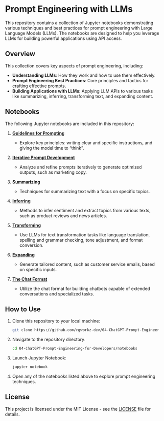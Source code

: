 # Prompt Engineering with LLMs

This repository contains a collection of Jupyter notebooks demonstrating various techniques and best practices for prompt engineering with Large Language Models (LLMs). The notebooks are designed to help you leverage LLMs for building powerful applications using API access.

## Overview

This collection covers key aspects of prompt engineering, including:

- **Understanding LLMs**: How they work and how to use them effectively.
- **Prompt Engineering Best Practices**: Core principles and tactics for crafting effective prompts.
- **Building Applications with LLMs**: Applying LLM APIs to various tasks like summarizing, inferring, transforming text, and expanding content.

## Notebooks

The following Jupyter notebooks are included in this repository:

1. **[Guidelines for Prompting](notebooks/l2-guidelines.ipynb)**
   - Explore key principles: writing clear and specific instructions, and giving the model time to “think”.

2. **[Iterative Prompt Development](notebooks/l3-iterative-prompt-development.ipynb)**
   - Analyze and refine prompts iteratively to generate optimized outputs, such as marketing copy.

3. **[Summarizing](notebooks/l4-summarizing.ipynb)**
   - Techniques for summarizing text with a focus on specific topics.

4. **[Inferring](notebooks/l5-inferring.ipynb)**
   - Methods to infer sentiment and extract topics from various texts, such as product reviews and news articles.

5. **[Transforming](notebooks/l6-transforming.ipynb)**
   - Use LLMs for text transformation tasks like language translation, spelling and grammar checking, tone adjustment, and format conversion.

6. **[Expanding](notebooks/l7-expanding.ipynb)**
   - Generate tailored content, such as customer service emails, based on specific inputs.

7. **[The Chat Format](notebooks/l8-chatbot.ipynb)**
   - Utilize the chat format for building chatbots capable of extended conversations and specialized tasks.

## How to Use

1. Clone this repository to your local machine:
   ```bash
   git clone https://github.com/rgworkz-dev/04-ChatGPT-Prompt-Engineering-for-Developers.git
   ```
2. Navigate to the repository directory:
   ```bash
   cd 04-ChatGPT-Prompt-Engineering-for-Developers/notebooks
   ```
3. Launch Jupyter Notebook:
   ```bash
   jupyter notebook
   ```
4. Open any of the notebooks listed above to explore prompt engineering techniques.

## License

This project is licensed under the MIT License - see the [LICENSE](LICENSE) file for details.